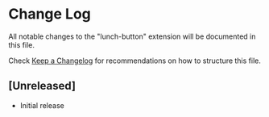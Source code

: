 # Change Log

All notable changes to the "lunch-button" extension will be documented in this file.

Check [Keep a Changelog](http://keepachangelog.com/) for recommendations on how to structure this file.

## [Unreleased]

- Initial release